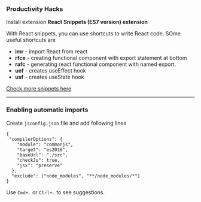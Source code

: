 ### Productivity Hacks

Install extension
<b>React Snippets (ES7 version) extension</b>

With React snippets, you can use shortcuts to write React code. SOme useful shortcuts are

- <b>imr</b> - import React from react
- <b>rfce</b> - creating functional component with export statement at bottom
- <b>rafc</b> - generating react functional component with named export.
- <b>uef</b> - creates useEffect hook
- <b>usf</b> - creates useState hook

[Check more snippets here](https://github.com/ults-io/vscode-react-javascript-snippets/blob/HEAD/docs/Snippets.md)

---

### Enabling automatic imports

Create `jsconfig.json` file and add following lines

```
{
 "compilerOptions": {
    "module": "commonjs",
    "target": "es2016",
    "baseUrl": "./src",
    "checkJs": true,
    "jsx": "preserve"
  },
  "exclude": ["node_modules", "**/node_modules/*"]
}

```

Use `Cmd+.` or `Ctrl+.` to see suggestions.
